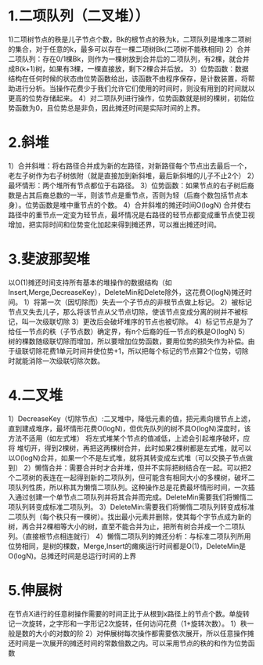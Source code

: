 # 1.二项队列（二叉堆））
1)二项树节点的秩是儿子节点个数，Bk的根节点的秩为k，二项队列是堆序二项树的集合，对于任意的k，最多可以存在一棵二项树Bk(二项树不能秩相同)
2）合并二项队列：存在0/1棵Bk，则作为一棵树放到合并后的二项队列，有2棵，就合并成B(k+1)树，如果有3棵，一棵直接放，剩下2棵合并后放。
3）位势函数：数据结构在任何时候的状态由位势函数给出，该函数不由程序保存，是计数装置，将帮助进行分析。当操作花费少于我们允许它们使用的时间时，则没有用到的时间就以更高的位势存储起来。
4）对二项队列进行操作，位势函数就是树的棵树，初始位势函数为0，且位势总是非负，因此摊还时间是实际时间的上界。

# 2.斜堆
1）合并斜堆：将右路径合并成为新的左路径，对新路径每个节点出去最后一个，老左子树作为右子树依附（就是直接加到新斜堆，最后新斜堆的儿子不止2个）
2）最坏情形：两个堆所有节点都位于右路径。
3）位势函数：如果节点的右子树后裔数是占其后裔总数的一半，则该节点是重节点，否则为轻（后裔个数包括节点本身）。位势函数是堆中重节点的个数。
4）合并斜堆的摊还时间O(logN)
合并使右路径中的重节点一定变为轻节点，最坏情况是右路径的轻节点都变成重节点使卫视增加，把实际时间和位势变化加起来得到摊还界，可以推出摊还时间。

# 3.斐波那契堆
以O(1)摊还时间支持所有基本的堆操作的数据结构（如Insert,Merge,DecreaseKey），DeleteMin和Delete除外，这花费O(logN)摊还时间。
1）将第一次（因切除而）失去一个子节点的非根节点做上标记。
2）被标记节点又失去儿子，那么将该节点从父节点切除，使该节点变成分离的树并不被标记，叫一次级联切除
3）更改后会破坏堆序的节点也被切除。
4）标记节点是为了给任一节点的秩（子节点数）确定界，有n个后裔的任一节点的秩是O(logN)
5）树的棵数随级联切除而增加，所以要增加位势函数，要用位势的损失作为补偿。由于级联切除花费1单元时间并使位势+1，所以把每个标记的节点算2个位势，切除时就能消除一次级联切除次数。
# 4.二叉堆
1）DecreaseKey（切除节点）:二叉堆中，降低元素的值，把元素向根节点上滤，直到建成堆序，最坏情形花费O(logN)，但优先队列的树不具O(logN)深度时，该方法不适用（如左式堆）
    将左式堆某个节点的值减低，上滤会引起堆序破坏，应将 堆切开，得到2棵树，再把这两棵树合并，此时如果2棵树都是左式堆，就可以以O(logN)合并，如果一个不是左式堆，就将其转变成左式堆（可以交换子节点做到）
2）懒惰合并：需要合并时才合并堆，但并不实际把树结合在一起。可以把2个二项树的表连在一起得到新的二项队列，但可能含有相同大小的多棵树，破坏二项队列性质，所以称其为懒惰二项队列。这种操作总是花费最坏情形时间，一次插入通过创建一个单节点二项队列并将其合并而完成。DeleteMin需要我们将懒惰二项队列转变成标准二项队列。
3）DeleteMin:需要我们将懒惰二项队列转变成标准二项队列（每个秩只有一棵树）。找出最小元素并删除，使其每个字节点成为新的树，再合并2棵相等大小的树，直至不能合并为止，把所有树合并成一个二项队列。（直接根节点相连就行）
4）懒惰二项队列的摊还分析：与标准二项队列所用位势相同，是树的棵数，Merge,Insert的瘫痪运行时间都是O(1)，DeleteMin是O(logN)。总摊还时间是总运行时间的上界

# 5.伸展树
在节点X进行的任意树操作需要的时间正比于从根到x路径上的节点个数。单旋转记一次旋转，之字形和一字形记2次旋转，任何访问花费（1+旋转次数）。
1）秩一般是数的大小的对数的阶
2）对伸展树每次操作都需要依次展开，所以任意操作摊还时间是一次展开的摊还时间的常数倍数之内。可以采用节点的秩的和作为位势函数

